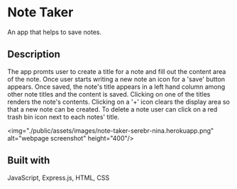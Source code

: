 # Note Taker 

An app that helps to save notes.

## Description 

The app promts user to create a title for a note and fill out the content area of the note. Once user starts writing a new note an icon for a 'save' button appears. Once saved, the note's title appears in a left hand column among other note titles and the content is saved. Clicking on one of the titles renders the note's contents. Clicking on a '+' icon clears the display area so that a new note can be created. To delete a note user can click on a red trash bin icon next to each notes' title.

<img="./public/assets/images/note-taker-serebr-nina.herokuapp.png" alt="webpage screenshot" height="400"/>

## Built with 

JavaScript, Express.js, HTML, CSS